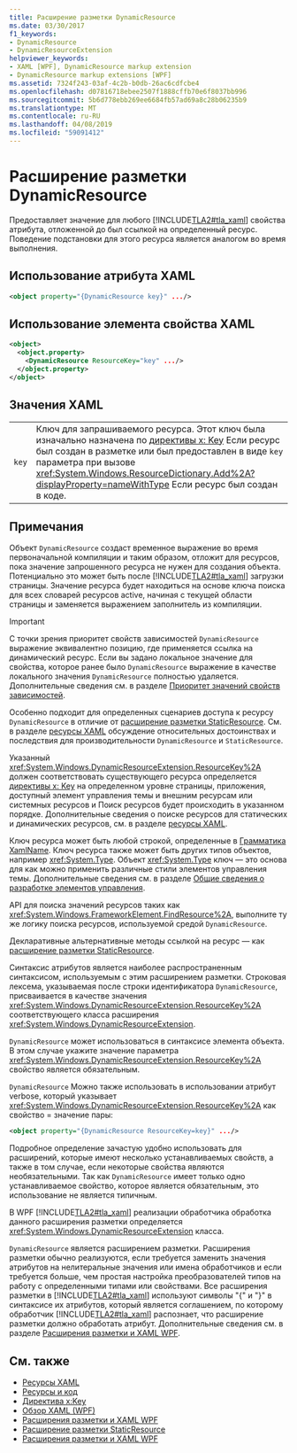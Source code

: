```yaml
---
title: Расширение разметки DynamicResource
ms.date: 03/30/2017
f1_keywords:
- DynamicResource
- DynamicResourceExtension
helpviewer_keywords:
- XAML [WPF], DynamicResource markup extension
- DynamicResource markup extensions [WPF]
ms.assetid: 7324f243-03af-4c2b-b0db-26ac6cdfcbe4
ms.openlocfilehash: d07816718ebee2507f1888cffb70e6f8037bb996
ms.sourcegitcommit: 5b6d778ebb269ee6684fb57ad69a8c28b06235b9
ms.translationtype: MT
ms.contentlocale: ru-RU
ms.lasthandoff: 04/08/2019
ms.locfileid: "59091412"
---
```

# <a name="dynamicresource-markup-extension"></a>Расширение разметки DynamicResource
Предоставляет значение для любого [!INCLUDE[TLA2#tla_xaml](../../../../includes/tla2sharptla-xaml-md.md)] свойства атрибута, отложенной до был ссылкой на определенный ресурс. Поведение подстановки для этого ресурса является аналогом во время выполнения.  
  
## <a name="xaml-attribute-usage"></a>Использование атрибута XAML  
  
```xml  
<object property="{DynamicResource key}" .../>  
```  
  
## <a name="xaml-property-element-usage"></a>Использование элемента свойства XAML  
  
```xml  
<object>  
  <object.property>  
    <DynamicResource ResourceKey="key" .../>  
  </object.property>  
</object>  
```  
  
## <a name="xaml-values"></a>Значения XAML  
  
|||  
|-|-|  
|`key`|Ключ для запрашиваемого ресурса. Этот ключ была изначально назначена по [директивы x: Key](../../xaml-services/x-key-directive.md) Если ресурс был создан в разметке или был предоставлен в виде `key` параметра при вызове <xref:System.Windows.ResourceDictionary.Add%2A?displayProperty=nameWithType> Если ресурс был создан в коде.|  
  
## <a name="remarks"></a>Примечания  
 Объект `DynamicResource` создаст временное выражение во время первоначальной компиляции и таким образом, отложит для ресурсов, пока значение запрошенного ресурса не нужен для создания объекта. Потенциально это может быть после [!INCLUDE[TLA2#tla_xaml](../../../../includes/tla2sharptla-xaml-md.md)] загрузки страницы. Значение ресурса будет находиться на основе ключа поиска для всех словарей ресурсов active, начиная с текущей области страницы и заменяется выражением заполнитель из компиляции.  
  
> [!IMPORTANT]
>  С точки зрения приоритет свойств зависимостей `DynamicResource` выражение эквивалентно позицию, где применяется ссылка на динамический ресурс. Если вы задано локальное значение для свойства, которое ранее было `DynamicResource` выражение в качестве локального значения `DynamicResource` полностью удаляется. Дополнительные сведения см. в разделе [Приоритет значений свойств зависимостей](dependency-property-value-precedence.md).  
  
 Особенно подходит для определенных сценариев доступа к ресурсу `DynamicResource` в отличие от [расширение разметки StaticResource](staticresource-markup-extension.md). См. в разделе [ресурсы XAML](xaml-resources.md) обсуждение относительных достоинствах и последствия для производительности `DynamicResource` и `StaticResource`.  
  
 Указанный <xref:System.Windows.DynamicResourceExtension.ResourceKey%2A> должен соответствовать существующего ресурса определяется [директивы x: Key](../../xaml-services/x-key-directive.md) на определенном уровне страницы, приложения, доступный элемент управления темы и внешним ресурсам или системных ресурсов и Поиск ресурсов будет происходить в указанном порядке. Дополнительные сведения о поиске ресурсов для статических и динамических ресурсов, см. в разделе [ресурсы XAML](xaml-resources.md).  
  
 Ключ ресурса может быть любой строкой, определенные в [Грамматика XamlName](../../xaml-services/xamlname-grammar.md). Ключ ресурса также может быть других типов объектов, например <xref:System.Type>. Объект <xref:System.Type> ключ — это основа для как можно применить различные стили элементов управления темы. Дополнительные сведения см. в разделе [Общие сведения о разработке элементов управления](../controls/control-authoring-overview.md).  
  
 API для поиска значений ресурсов таких как <xref:System.Windows.FrameworkElement.FindResource%2A>, выполните ту же логику поиска ресурсов, используемой средой `DynamicResource`.  
  
 Декларативные альтернативные методы ссылкой на ресурс — как [расширение разметки StaticResource](staticresource-markup-extension.md).  
  
 Синтаксис атрибутов является наиболее распространенным синтаксисом, используемым с этим расширением разметки. Строковая лексема, указываемая после строки идентификатора `DynamicResource`, присваивается в качестве значения <xref:System.Windows.DynamicResourceExtension.ResourceKey%2A> соответствующего класса расширения <xref:System.Windows.DynamicResourceExtension>.  
  
 `DynamicResource` может использоваться в синтаксисе элемента объекта. В этом случае укажите значение параметра <xref:System.Windows.DynamicResourceExtension.ResourceKey%2A> свойство является обязательным.  
  
 `DynamicResource` Можно также использовать в использовании атрибут verbose, который указывает <xref:System.Windows.DynamicResourceExtension.ResourceKey%2A> как свойство = значение пары:  
  
```xml  
<object property="{DynamicResource ResourceKey=key}" .../>  
```  
  
 Подробное определение зачастую удобно использовать для расширений, которые имеют несколько устанавливаемых свойств, а также в том случае, если некоторые свойства являются необязательными. Так как `DynamicResource` имеет только одно устанавливаемое свойство, которое является обязательным, это использование не является типичным.  
  
 В WPF [!INCLUDE[TLA2#tla_xaml](../../../../includes/tla2sharptla-xaml-md.md)] реализации обработчика обработка данного расширения разметки определяется <xref:System.Windows.DynamicResourceExtension> класса.  
  
 `DynamicResource` является расширением разметки. Расширения разметки обычно реализуются, если требуется заменить значения атрибутов на нелитеральные значения или имена обработчиков и если требуется больше, чем простая настройка преобразователей типов на работу с определенными типами или свойствами. Все расширения разметки в [!INCLUDE[TLA2#tla_xaml](../../../../includes/tla2sharptla-xaml-md.md)] используют символы "{" и "}" в синтаксисе их атрибутов, который является соглашением, по которому обработчик [!INCLUDE[TLA2#tla_xaml](../../../../includes/tla2sharptla-xaml-md.md)] распознает, что расширение разметки должно обработать атрибут. Дополнительные сведения см. в разделе [Расширения разметки и XAML WPF](markup-extensions-and-wpf-xaml.md).  
  
## <a name="see-also"></a>См. также

- [Ресурсы XAML](xaml-resources.md)
- [Ресурсы и код](resources-and-code.md)
- [Директива x:Key](../../xaml-services/x-key-directive.md)
- [Обзор XAML (WPF)](xaml-overview-wpf.md)
- [Расширения разметки и XAML WPF](markup-extensions-and-wpf-xaml.md)
- [Расширение разметки StaticResource](staticresource-markup-extension.md)
- [Расширения разметки и XAML WPF](markup-extensions-and-wpf-xaml.md)
